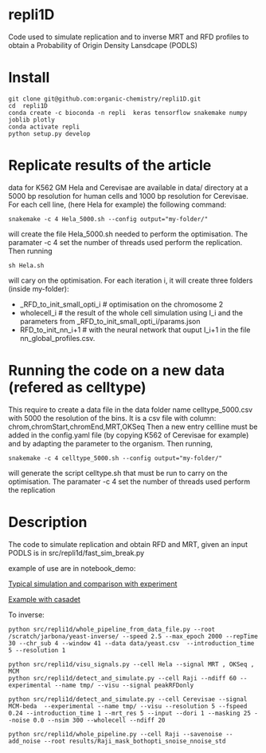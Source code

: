 
repli1D
=======
Code used to simulate replication and to inverse MRT and RFD profiles to obtain
a Probability of Origin Density Lansdcape (PODLS)


Install
===========

```
git clone git@github.com:organic-chemistry/repli1D.git
cd  repli1D
conda create -c bioconda -n repli  keras tensorflow snakemake numpy joblib plotly
conda activate repli
python setup.py develop
```

Replicate results of the article
===========
data for K562 GM Hela and Cerevisae are available in data/ directory at a 5000 bp resolution for human cells and 1000 bp resolution for Cerevisae.
For each cell line, (here Hela for example) the following command:
```
snakemake -c 4 Hela_5000.sh --config output="my-folder/"
```
will create the file Hela_5000.sh needed to perform the optimisation. The paramater
-c 4 set the number of threads used perform the replication.
Then running
```
sh Hela.sh
```
will cary on the optimisation.
For each iteration i, it will create three folders (inside my-folder):
 - _RFD_to_init_small_opti_i # optimisation on the chromosome 2
 - wholecell_i       # the result of the whole cell simulation using I_i and the parameters from _RFD_to_init_small_opti_i/params.json
 - RFD_to_init_nn_i+1 # with the neural network that ouput I_i+1 in the file nn_global_profiles.csv.


Running the code on a new data (refered as celltype)
===========
This require to create a data file in the data folder name celltype_5000.csv with 5000 the resolution of the bins.
It is a csv file with column: chrom,chromStart,chromEnd,MRT,OKSeq
Then a new entry cellline must be added in the config.yaml file (by copying K562 of Cerevisae for example) and by adapting the parameter to the organism.
Then running,
```
snakemake -c 4 celltype_5000.sh --config output="my-folder/"
```
will generate the script celltype.sh that must be run to carry on the optimisation.
The paramater -c 4 set the number of threads used perform the replication

Description
===========

The code to simulate replication and obtain RFD and MRT, given an input PODLS is in src/repli1d/fast_sim_break.py

example of use are in notebook_demo:

[Typical simulation and comparison with experiment](notebook_demo/Typical_sim.ipynb)

[Example with casadet](notebook_demo/Sim_with_cascade.ipynb)



To inverse:
```
python src/repli1d/whole_pipeline_from_data_file.py --root /scratch/jarbona/yeast-inverse/ --speed 2.5 --max_epoch 2000 --repTime 30 --chr_sub 4 --window 41 --data data/yeast.csv  --introduction_time 5 --resolution 1
```

```
python src/repli1d/visu_signals.py --cell Hela --signal MRT , OKSeq , MCM
python src/repli1d/detect_and_simulate.py --cell Raji --ndiff 60 --experimental --name tmp/ --visu --signal peakRFDonly
```

```
python src/repli1d/detect_and_simulate.py --cell Cerevisae --signal MCM-beda  --experimental --name tmp/ --visu --resolution 5 --fspeed 0.24 --introduction_time 1 --mrt_res 5 --input --dori 1 --masking 25 --noise 0.0 --nsim 300 --wholecell --ndiff 20
```

```
python src/repli1d/whole_pipeline.py --cell Raji --savenoise --add_noise --root results/Raji_mask_bothopti_snoise_nnoise_std
```
